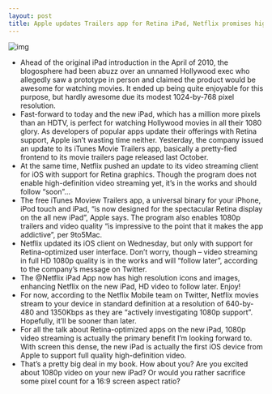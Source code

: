 ```yaml
---
layout: post
title: Apple updates Trailers app for Retina iPad, Netflix promises high-def streaming soon
---
```

![img](http://media.idownloadblog.com/wp-content/uploads/2012/03/iTunes-Movie-Trailers-for-iOS-iPad-3-screenshot-001.jpg)
* Ahead of the original iPad introduction in the April of 2010, the blogosphere had been abuzz over an unnamed Hollywood exec who allegedly saw a prototype in person and claimed the product would be awesome for watching movies. It ended up being quite enjoyable for this purpose, but hardly awesome due its modest 1024-by-768 pixel resolution.
* Fast-forward to today and the new iPad, which has a million more pixels than an HDTV, is perfect for watching Hollywood movies in all their 1080 glory. As developers of popular apps update their offerings with Retina support, Apple isn’t wasting time neither. Yesterday, the company issued an update to its iTunes Movie Trailers app, basically a pretty-fied frontend to its movie trailers page released last October.
* At the same time, Netflix pushed an update to its video streaming client for iOS with support for Retina graphics. Though the program does not enable high-definition video streaming yet, it’s in the works and should follow “soon”…
* The free iTunes Moview Trailers app, a universal binary for your iPhone, iPod touch and iPad, “is now designed for the spectacular Retina display on the all new iPad”, Apple says. The program also enables 1080p trailers and video quality “is impressive to the point that it makes the app addictive”, per 9to5Mac.
* Netflix updated its iOS client on Wednesday, but only with support for Retina-optimized user interface. Don’t worry, though – video streaming in full HD 1080p quality is in the works and will “follow later”, according to the company’s message on Twitter.
* The @Netflix iPad App now has high resolution icons and images, enhancing Netflix on the new iPad, HD video to follow later. Enjoy!
* For now, according to the Netflix Mobile team on Twitter, Netflix movies stream to your device in standard definition at a resolution of 640-by-480 and 1350Kbps as they are “actively investigating 1080p support”. Hopefully, it’ll be sooner than later.
* For all the talk about Retina-optimized apps on the new iPad, 1080p video streaming is actually the primary benefit I’m looking forward to. With screen this dense, the new iPad is actually the first iOS device from Apple to support full quality high-definition video.
* That’s a pretty big deal in my book. How about you? Are you excited about 1080p video on your new iPad? Or would you rather sacrifice some pixel count for a 16:9 screen aspect ratio?

